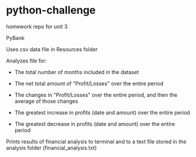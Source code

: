 # python-challenge
homework repo for unit 3


PyBank

Uses csv data file in Resources folder

Analyzes file for:
* The total number of months included in the dataset

* The net total amount of "Profit/Losses" over the entire period

* The changes in "Profit/Losses" over the entire period, and then the average of those changes

* The greatest increase in profits (date and amount) over the entire period

* The greatest decrease in profits (date and amount) over the entire period

Prints results of financial analysis to terminal and to a text file stored in the analysis folder (financial_analysis.txt)
